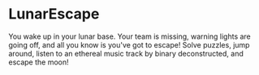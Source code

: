 # LunarEscape
 You wake up in your lunar base. Your team is missing,  warning lights are going off, and all you know is you've got to escape! Solve puzzles, jump around, listen to an ethereal music track by binary deconstructed, and escape the moon! 
